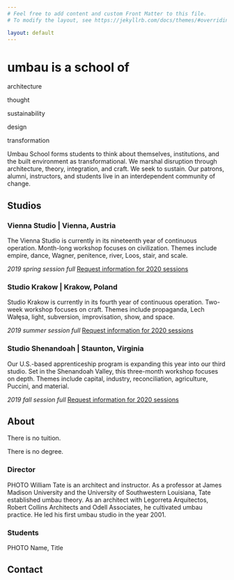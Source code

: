 ```yaml
---
# Feel free to add content and custom Front Matter to this file.
# To modify the layout, see https://jekyllrb.com/docs/themes/#overriding-theme-defaults

layout: default
---
```

# umbau is a school of 

architecture 

thought

sustainability

design

transformation


Umbau School forms students to think about themselves, institutions, and the built environment as transformational. We marshal disruption through architecture, theory, integration, and craft. We seek to sustain. Our patrons, alumni, instructors, and students live in an interdependent community of change.


## Studios

### Vienna Studio |  Vienna, Austria
The Vienna Studio is currently in its nineteenth year of continuous operation. Month-long workshop focuses on civilization. Themes include empire, dance, Wagner, penitence, river, Loos, stair, and scale.

_2019 spring session full_
[Request information for 2020 sessions](#)


### Studio Krakow |  Krakow, Poland
Studio Krakow is currently in its fourth year of continuous operation. Two-week workshop focuses on craft. Themes include propaganda, Lech Wałęsa, light, subversion, improvisation, show, and space.

_2019 summer session full_
[Request information for 2020 sessions](#)


### Studio Shenandoah |  Staunton, Virginia
Our U.S.-based apprenticeship program is expanding this year into our third studio. Set in the Shenandoah Valley, this three-month workshop focuses on depth. Themes include capital, industry, reconciliation, agriculture, Puccini, and material.

_2019 fall session full_
[Request information for 2020 sessions](#)


## About

There is no tuition.

There is no degree.


### Director

PHOTO
William Tate is an architect and instructor. As a professor at James Madison University and the University of Southwestern Louisiana, Tate established umbau theory. As an architect with Legorreta Arquitectos, Robert Collins Architects and Odell Associates, he cultivated umbau practice. He led his first umbau studio in the year 2001.

### Students

PHOTO
Name, Title

## Contact
